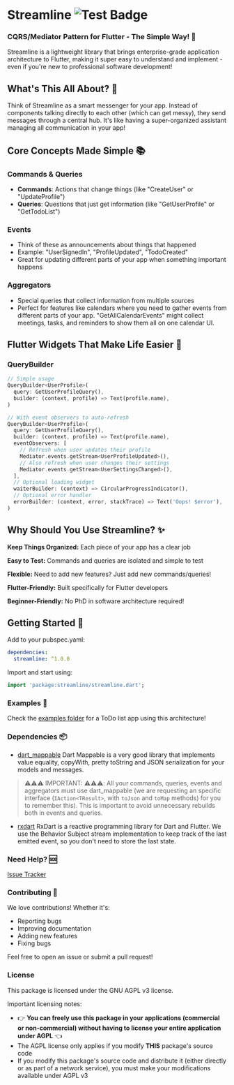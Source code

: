 # Streamline ![Test Badge](https://github.com/JCKodel/streamline/actions/workflows/dart.yml/badge.svg)
### CQRS/Mediator Pattern for Flutter - The Simple Way! 🚀

Streamline is a lightweight library that brings enterprise-grade application architecture to Flutter, making it super easy to understand and implement - even if you're new to professional software development!

## What's This All About? 🤔

Think of Streamline as a smart messenger for your app. Instead of components talking directly to each other (which can get messy), they send messages through a central hub. It's like having a super-organized assistant managing all communication in your app!

## Core Concepts Made Simple 📚

### Commands & Queries
- **Commands**: Actions that change things (like "CreateUser" or "UpdateProfile")
- **Queries**: Questions that just get information (like "GetUserProfile" or "GetTodoList")

### Events
- Think of these as announcements about things that happened
- Example: "UserSignedIn", "ProfileUpdated", "TodoCreated"
- Great for updating different parts of your app when something important happens

### Aggregators
- Special queries that collect information from multiple sources
- Perfect for features like calendars where you need to gather events from different parts of your app. "GetAllCalendarEvents" might collect meetings, tasks, and reminders to show them all on one calendar UI.

## Flutter Widgets That Make Life Easier 🎯

### QueryBuilder
```dart
// Simple usage
QueryBuilder<UserProfile>(
  query: GetUserProfileQuery(),
  builder: (context, profile) => Text(profile.name),
)

// With event observers to auto-refresh
QueryBuilder<UserProfile>(
  query: GetUserProfileQuery(),
  builder: (context, profile) => Text(profile.name),
  eventObservers: [
    // Refresh when user updates their profile
    Mediator.events.getStream<UserProfileUpdated>(),
    // Also refresh when user changes their settings
    Mediator.events.getStream<UserSettingsChanged>(),
  ],
  // Optional loading widget
  waiterBuilder: (context) => CircularProgressIndicator(),
  // Optional error handler
  errorBuilder: (context, error, stackTrace) => Text('Oops! $error'),
)
```

## Why Should You Use Streamline? ✨ 

**Keep Things Organized:** Each piece of your app has a clear job

**Easy to Test:** Commands and queries are isolated and simple to test

**Flexible:** Need to add new features? Just add new commands/queries!

**Flutter-Friendly:** Built specifically for Flutter developers

**Beginner-Friendly:** No PhD in software architecture required!

## Getting Started 🚀
Add to your pubspec.yaml:

```yaml
dependencies:
  streamline: ^1.0.0
```

Import and start using:

```dart
import 'package:streamline/streamline.dart';
```

### Examples 📱

Check the [examples folder](https://github.com/JCKodel/streamline/tree/main/example) for a ToDo list app using this architecture!

### Dependencies 📦

- [dart_mappable](https://pub.dev/packages/dart_mappable) Dart Mappable is a very good library that implements value equality, copyWith, pretty toString and JSON serialization for your models and messages.

> ⚠️⚠️⚠️ IMPORTANT: ⚠️⚠️⚠️: All your commands, queries, events and aggregators must use dart_mappable (we are requesting an specific interface (`IAction<TResult>`, with `toJson` and `toMap` methods) for you to remember this). This is important to avoid unnecessary rebuilds both in events and queries.

- [rxdart](https://pub.dev/packages/rxdart) RxDart is a reactive programming library for Dart and Flutter. We use the Behavior Subject stream implementation to keep track of the last emitted event, so you don't need to store the last state.

### Need Help? 🆘

[Issue Tracker](https://github.com/JCKodel/streamline/issues)

### Contributing 🤝

We love contributions! Whether it's:

* Reporting bugs
* Improving documentation
* Adding new features
* Fixing bugs

Feel free to open an issue or submit a pull request!

### License

This package is licensed under the GNU AGPL v3 license.

Important licensing notes:
- 👉 **You can freely use this package in your applications (commercial or non-commercial) without having to license your entire application under AGPL** 👈
- The AGPL license only applies if you modify **THIS** package's source code
- If you modify this package's source code and distribute it (either directly or as part of a network service), you must make your modifications available under AGPL v3

